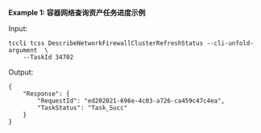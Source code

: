 **Example 1: 容器网络查询资产任务进度示例**



Input: 

```
tccli tcss DescribeNetworkFirewallClusterRefreshStatus --cli-unfold-argument  \
    --TaskId 34702
```

Output: 
```
{
    "Response": {
        "RequestId": "ed202021-696e-4c03-a726-ca459c47c4ea",
        "TaskStatus": "Task_Succ"
    }
}
```

